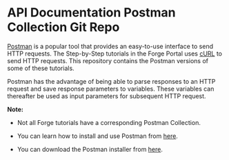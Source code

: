 # API Documentation Postman Collection Git Repo

[Postman](https://www.getpostman.com/) is a popular tool that provides an easy-to-use interface to send HTTP requests. The Step-by-Step tutorials in the Forge Portal uses [cURL](https://curl.haxx.se/) to send HTTP requests. This repository contains the Postman versions of some of these tutorials. 

Postman has the advantage of being able to parse responses to an HTTP request and save response parameters to variables. These variables can thereafter be used as input parameters for subsequent HTTP request. 

**Note:**
- Not all Forge tutorials have a corresponding Postman Collection. 

- You can learn how to install and use Postman from [here](https://learning.getpostman.com/docs/postman/launching_postman/installation_and_updates).

- You can download the Postman installer from [here](https://www.getpostman.com/downloads/).

